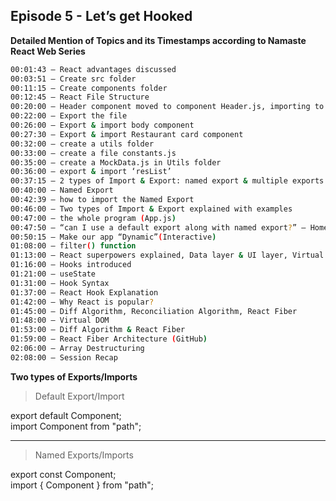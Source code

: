## Episode 5 - Let’s get Hooked

**Detailed Mention of Topics and its Timestamps according to Namaste React Web Series**

```sh
00:01:43 – React advantages discussed
00:03:51 – Create src folder
00:11:15 – Create components folder
00:12:45 – React File Structure
00:20:00 – Header component moved to component Header.js, importing to the main file
00:22:00 – Export the file
00:26:00 – Export & import body component
00:27:30 – Export & import Restaurant card component
00:32:00 – create a utils folder 
00:33:00 – create a file constants.js
00:35:00 – create a MockData.js in Utils folder
00:36:00 – export & import ‘resList’
00:37:15 – 2 types of Import & Export: named export & multiple exports
00:40:00 – Named Export
00:42:39 – how to import the Named Export
00:46:00 – Two types of Import & Export explained with examples
00:47:00 – the whole program (App.js)
00:47:50 – “can I use a default export along with named export?” – Home Work
00:50:15 – Make our app “Dynamic”(Interactive)
01:08:00 – filter() function
01:13:00 – React superpowers explained, Data layer & UI layer, Virtual DOM, Diff Algorithm, Reconciliation 
01:16:00 – Hooks introduced
01:21:00 – useState
01:31:00 – Hook Syntax
01:37:00 – React Hook Explanation
01:42:00 – Why React is popular?
01:45:00 – Diff Algorithm, Reconciliation Algorithm, React Fiber 
01:48:00 – Virtual DOM
01:53:00 – Diff Algorithm & React Fiber
01:59:00 – React Fiber Architecture (GitHub)
02:06:00 – Array Destructuring 
02:08:00 – Session Recap
```

**Two types of Exports/Imports**
> Default Export/Import

  export default Component; </br>
  import Component from "path";

---

> Named Exports/Imports

  export const Component; </br>
  import { Component } from "path";
